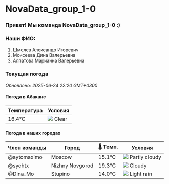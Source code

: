 # NovaData_group_1-0
### Привет! Мы команда NovaData_group_1-0 :)

### Наши ФИО:
1. Шмелев Александр Игоревич
2. Моисеева Дина Валерьевна
3. Алпатова Марианна Валерьевна

### Текущая погода
<!-- WEATHER:START -->
_Обновлено: 2025-06-24 22:20 GMT+0300_

#### Погода в Абакане

| Температура | Условия |
|-------------|----------|
| 16.4°C     | ![](https://cdn.weatherapi.com/weather/64x64/night/113.png) Clear |

#### Погода в наших городах

| Член команды  | Город               | 🌡️ Темп.  | Условия          |
|---------------|---------------------|-----------|--------------------|
| @aytomaximo    | Moscow              |   15.1°C | ![](https://cdn.weatherapi.com/weather/64x64/night/116.png) Partly cloudy |
| @sychtx        | Nizhny Novgorod     |   19.3°C | ![](https://cdn.weatherapi.com/weather/64x64/night/119.png) Cloudy       |
| @Dina_Mo       | Stupino             |   14.0°C | ![](https://cdn.weatherapi.com/weather/64x64/night/296.png) Light rain   |

<!-- WEATHER:END -->
